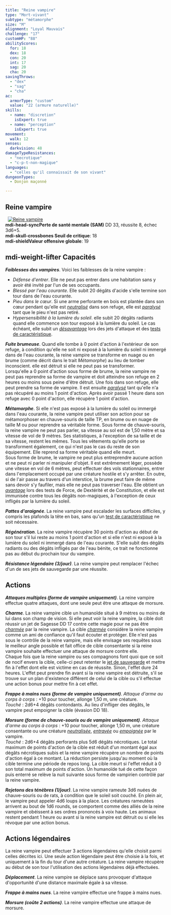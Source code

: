 ```yaml
---
title: "Reine vampire"
type: "Mort-vivant"
subtype: "métamorphe"
size: "M"
alignment: "Loyal Mauvais"
challenge: "17"
customHP: "88"
abilityScores:
  for: 18
  dex: 18
  con: 20
  int: 17
  sag: 20
  cha: 20
savingThrows:
  - "dex"
  - "sag"
  - "cha"
ac:
  armorType: "custom"
  value: "22 (armure naturelle)"
skills:
  - name: "discretion"
    isExpert: true
  - name: "perception"
    isExpert: true
movement:
  walk: 12
senses:
  darkvision: 48
damageTypeResistances:
  - "necrotique"
  - "c-p-t-non-magique"
languages:
  - "celles qu'il connaissait de son vivant"
dungeonTypes:
  - Donjon maçonné

---
```

## Reine vampire
&nbsp;
[![Reine vampire](https://www.douaratil.fr/illustrations/mort-vivant/reinevampire300.jpeg)](https://www.douaratil.fr/illustrations/mort-vivant/reinevampire.jpeg)   
**<v-icon>mdi-head-sync</v-icon>Perte de santé mentale (SAM)** DD 33, réussite 8, échec 3d6+5.  
**<v-icon>mdi-skull-crossbones</v-icon> Seuil de critique**: 18           
**<v-icon>mdi-shield</v-icon>Valeur offensive globale**: 19   
## <v-icon>mdi-weight-lifter</v-icon> Capacités
_**Faiblesses des vampires**_. Voici les faiblesses de la reine vampire :  
* _Défense d'entrer_. Elle ne peut pas entrer dans une habitation sans y avoir été invité par l'un de ses occupants.  
* _Blessé par l'eau courante_. Elle subit 20 dégâts d'acide s'elle termine son tour dans de l'eau courante.
* _Pieu dans le cœur_. Si une arme perforante en bois est plantée dans son cœur pendant qu'elle est [_neutralisé_](/gerer-la-sante-du-personnage/#neutralise) dans son refuge, elle est [_paralysé_](/gerer-la-sante-du-personnage/#paralyse) tant que le pieu n'est pas retiré.
* _Hypersensibilité à la lumière du soleil_. elle subit 20 dégâts radiants quand elle commence son tour exposé à la lumière du soleil. Le cas échéant, elle subit un [_désavantage_](/utiliser-les-caracteristiques/#avantage-et-desavantage) lors des jets d'attaque et des [tests de caractéristique](/utiliser-les-caracteristiques/#tests-de-caracteristique).

_**Fuite brumeuse**_. Quand elle tombe à 0 point d'action à l'extérieur de son refuge, à condition qu'elle ne soit ni exposé à la lumière du soleil ni immergé dans de l'eau courante, la reine vampire se transforme en nuage ou en brume (comme décrit dans le trait _Métamorphe_) au lieu de tomber inconscient. elle est détruit si elle ne peut pas se transformer.  
Lorsqu'elle a 0 point d'action sous forme de brume, la reine vampire ne peut pas reprendre sa forme de vampire et doit atteindre son refuge en 2 heures ou moins sous peine d'être détruit. Une fois dans son refuge, elle peut prendre sa forme de vampire. Il est ensuite [_paralysé_](/gerer-la-sante-du-personnage/#paralyse) tant qu'elle n'a pas récupéré au moins 1 point d'action. Après avoir passé 1 heure dans son refuge avec 0 point d'action, elle récupère 1 point d'action.

_**Métamorphe**_. Si elle n'est pas exposé à la lumière du soleil ou immergé dans l'eau courante, la reine vampire peut utiliser son action pour se métamorphoser en chauve-souris de taille TP, en brume ou en nuage de taille M ou pour reprendre sa véritable forme. Sous forme de chauve-souris, la reine vampire ne peut pas parler, sa vitesse au sol est de 1,50 mètre et sa vitesse de vol de 9 mètres. Ses statistiques, à l'exception de sa taille et de sa vitesse, restent les mêmes. Tous les vêtements qu'elle porte se transforment également, ce qui n'est pas le cas du reste de son équipement. Elle reprend sa forme véritable quand elle meurt.  
Sous forme de brume, le vampire ne peut plus entreprendre aucune action et ne peut ni parler ni manipuler d'objet. Il est extrêmement léger, possède une vitesse en vol de 6 mètres, peut effectuer des vols stationnaires, entrer dans l'emplacement occupé par une créature hostile et s'y arrêter. En outre, si de l'air passe au travers d'un interstice, la brume peut faire de même sans devoir s'y faufiler, mais elle ne peut pas traverser l'eau. Elle obtient un [_avantage_](/utiliser-les-caracteristiques/#avantage-et-desavantage) lors des tests de Force, de Dextérité et de Constitution, et elle est immunisée contre tous les dégâts non-magiques, à l'exception de ceux infligés par la lumière du soleil.

_**Pattes d'araignée**_. La reine vampire peut escalader les surfaces difficiles, y compris les plafonds la tête en bas, sans qu'un [test de caractéristique](/utiliser-les-caracteristiques/#tests-de-caracteristique) ne soit nécessaire.

_**Régénération**_. La reine vampire récupère 30 points d'action au début de son tour s'il lui reste au moins 1 point d'action et si elle n'est ni exposé à la lumière du soleil ni immergé dans de l'eau courante. S'elle subit des dégâts radiants ou des dégâts infligés par de l'eau bénite, ce trait ne fonctionne pas au début du prochain tour du vampire.

_**Résistance légendaire (3/jour)**_. La reine vampire peut remplacer l'échec d'un de ses jets de sauvegarde par une réussite.

## Actions
_**Attaques multiples (forme de vampire uniquement)**_. La reine vampire effectue quatre attaques, dont une seule peut être une attaque de morsure.

_**Charme**_. La reine vampire cible un humanoïde situé à 9 mètres ou moins de lui dans son champ de vision. Si elle peut voir la reine vampire, la cible doit réussir un jet de Sagesse DD 17 contre cette magie pour ne pas être [_charmée_](/gerer-la-sante-du-personnage/#charme) par la reine vampire. La cible [_charmée_](/gerer-la-sante-du-personnage/#charme) considère la reine vampire comme un ami de confiance qu'il faut écouter et protéger. Elle n'est pas sous le contrôle de la reine vampire, mais elle envisage ses requêtes sous le meilleur angle possible et fait office de cible consentante si la reine vampire souhaite effectuer une attaque de morsure contre elle.  
Chaque fois que la reine vampire ou ses compagnons font quoi que ce soit de nocif envers la cible, celle-ci peut retenter le [jet de sauvegarde](/utiliser-les-caracteristiques/#jets-de-sauvegarde) et mettre fin à l'effet dont elle est victime en cas de réussite. Sinon, l'effet dure 24 heures. L'effet peut prendre fin avant si la reine vampire est détruite, s'il se trouve sur un plan d'existence différent de celui de la cible ou s'il effectue une action bonus pour mettre fin à cet effet.

_**Frappe à mains nues (forme de vampire uniquement)**_. _Attaque d'arme au corps à corps_ : +10 pour toucher, allonge 1,50 m, une créature.  
_Touché_ : 2d6+4 dégâts contondants. Au lieu d'infliger des dégâts, le vampire peut empoigner la cible (évasion DD 18).

_**Morsure (forme de chauve-souris ou de vampire uniquement)**_. _Attaque d'arme au corps à corps_ : +10 pour toucher, allonge 1,50 m, une créature consentante ou une créature [_neutralisée_](/gerer-la-sante-du-personnage/#neutralise), [_entravée_](/gerer-la-sante-du-personnage/#entrave) ou [_empoignée_](/gerer-la-sante-du-personnage/#empoigne) par le vampire.  
_Touché_ : 2d6+4 dégâts perforants plus 5d6 dégâts nécrotiques. Le total maximum de points d'action de la cible est réduit d'un montant égal aux dégâts nécrotiques subis et la reine vampire récupère un nombre de points d'action égal à ce montant. La réduction persiste jusqu'au moment où la cible termine une période de repos long. La cible meurt si l'effet réduit à 0 son total maximum de points d'action. Un humanoïde tué de cette façon puis enterré se relève la nuit suivante sous forme de vampirien contrôlé par la reine vampire.

_**Rejetons des ténèbres (1/jour)**_. La reine vampire rameute 3d6 nuées de chauve-souris ou de rats, à condition que le soleil soit couché. En plein air, le vampire peut appeler 4d6 loups à la place. Les créatures rameutées arrivent au bout de 1d6 rounds, se comportent comme des alliés de la reine vampire et obéissent à ses ordres prononcés à voix haute. Les animaux restent pendant 1 heure ou avant si la reine vampire est détruit ou si elle les révoque par une action bonus.

## Actions légendaires
La reine vampire peut effectuer 3 actions légendaires qu'elle choisit parmi celles décrites ici. Une seule action légendaire peut être choisie à la fois, et uniquement à la fin du tour d'une autre créature. La reine vampire récupère au début de son tour l'utilisation des actions légendaires déjà effectuées.

_**Déplacement**_. La reine vampire se déplace sans provoquer d'attaque d'opportunité d'une distance maximale égale à sa vitesse.

_**Frappe à mains nues**_. La reine vampire effectue une frappe à mains nues.

_**Morsure (coûte 2 actions)**_. La reine vampire effectue une attaque de morsure.
